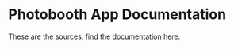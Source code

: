 # Photobooth App Documentation

These are the sources, [find the documentation here](
    https://mgrl.github.io/photobooth-docs/).
